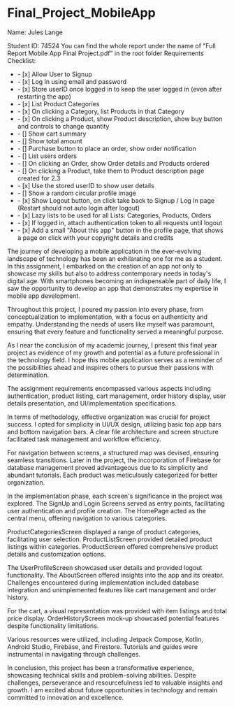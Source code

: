 # Final_Project_MobileApp
Name: Jules Lange

Student ID: 74524
 You can find the whole report under the name of "Full Report Mobile App Final Project.pdf" in the root folder
Requirements Checklist:

<ul> 
  <li>- [x] Allow User to Signup </li>
  <li>- [x] Log In using email and password </li>
  <li>- [x] Store userID once logged in to keep the user logged in (even after restarting the app) </li>
  <li>- [x] List Product Categories </li>
  <li>- [x] On clicking a Category, list Products in that Category </li>
  <li>- [x] On clicking a Product, show Product description, show buy button and controls to change quantity </li>
  <li>- [] Show cart summary </li>
  <li>- [] Show total amount </li>
  <li>- [] Purchase button to place an order, show order notification </li>
  <li>- [] List users orders </li>
  <li>- [] On clicking an Order, show Order details and Products ordered </li>
  <li>- [] On clicking a Product, take them to Product description page created for 2.3 </li>
  <li>- [x] Use the stored userID to show user details </li>
  <li>- [] Show a random circular profile image</li>
  <li>- [x] Show Logout button, on click take back to Signup / Log In page (Restart should not auto login after logout) </li>
  <li>- [x] Lazy lists to be used for all Lists: Categories, Products, Orders </li>
  <li>- [x] If logged in, attach authentication token to all requests until logout </li>
  <li>- [x] Add a small "About this app" button in the profile page, that shows a page on click with your copyright details and credits </li>
</ul> 

The journey of developing a mobile application in the ever-evolving landscape of technology has been an exhilarating one for me as a student. In this assignment, I embarked on the creation of an app not only to showcase my skills but also to address contemporary needs in today's digital age. With smartphones becoming an indispensable part of daily life, I saw the opportunity to develop an app that demonstrates my expertise in mobile app development.

Throughout this project, I poured my passion into every phase, from conceptualization to implementation, with a focus on authenticity and empathy. Understanding the needs of users like myself was paramount, ensuring that every feature and functionality served a meaningful purpose.

As I near the conclusion of my academic journey, I present this final year project as evidence of my growth and potential as a future professional in the technology field. I hope this mobile application serves as a reminder of the possibilities ahead and inspires others to pursue their passions with determination.

The assignment requirements encompassed various aspects including authentication, product listing, cart management, order history display, user details presentation, and UI/implementation specifications.

In terms of methodology, effective organization was crucial for project success. I opted for simplicity in UI/UX design, utilizing basic top app bars and bottom navigation bars. A clear file architecture and screen structure facilitated task management and workflow efficiency.

For navigation between screens, a structured map was devised, ensuring seamless transitions. Later in the project, the incorporation of Firebase for database management proved advantageous due to its simplicity and abundant tutorials. Each product was meticulously categorized for better organization.

In the implementation phase, each screen's significance in the project was explored. The SignUp and Login Screens served as entry points, facilitating user authentication and profile creation. The HomePage acted as the central menu, offering navigation to various categories.

ProductCategoriesScreen displayed a range of product categories, facilitating user selection. ProductListScreen provided detailed product listings within categories. ProductScreen offered comprehensive product details and customization options.

The UserProfileScreen showcased user details and provided logout functionality. The AboutScreen offered insights into the app and its creator. Challenges encountered during implementation included database integration and unimplemented features like cart management and order history.

For the cart, a visual representation was provided with item listings and total price display. OrderHistoryScreen mock-up showcased potential features despite functionality limitations.

Various resources were utilized, including Jetpack Compose, Kotlin, Android Studio, Firebase, and Firestore. Tutorials and guides were instrumental in navigating through challenges.

In conclusion, this project has been a transformative experience, showcasing technical skills and problem-solving abilities. Despite challenges, perseverance and resourcefulness led to valuable insights and growth. I am excited about future opportunities in technology and remain committed to innovation and excellence.
